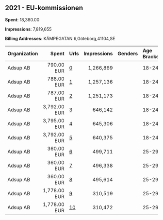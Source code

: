 ## 2021 - EU-kommissionen 
**Spent**: 18,380.00

**Impressions**: 7,819,655

**Billing Addresses**: KÄMPEGATAN 6,Göteborg,41104,SE

|Organization|Spent|Urls|Impressions|Genders|Age Brackets|Country Codes|
|:---|---:|:---|---:|:---|:---|:---|
|Adsup AB|790.00 EUR|[0](https://www.snap.com/political-ads/asset/ed04dcc2fba77e6781556e135de98dee48c997952e060a25feb30742102c116f?mediaType=mp4)|1,266,869||18-24|sweden|
|Adsup AB|788.00 EUR|[1](https://www.snap.com/political-ads/asset/06e4d1b6512c915e3aa78a90b7a79c136b9a6b1dde768b37d919ddb41a176fce?mediaType=mp4)|1,257,136||18-24|sweden|
|Adsup AB|787.00 EUR|[2](https://www.snap.com/political-ads/asset/65ca0e7b668dce2e8f1d9345230039fdea7ade2d0ee2ad5ba0d072be31f02dc0?mediaType=mp4)|1,251,173||18-24|sweden|
|Adsup AB|3,792.00 EUR|[3](https://www.snap.com/political-ads/asset/c50d9cc5ea8ac6eea62b64c1b9ed5274506ff343c87278c1ba495899615626e3?mediaType=mp4)|646,142||18-24|sweden|
|Adsup AB|3,795.00 EUR|[4](https://www.snap.com/political-ads/asset/06e4d1b6512c915e3aa78a90b7a79c136b9a6b1dde768b37d919ddb41a176fce?mediaType=mp4)|645,306||18-24|sweden|
|Adsup AB|3,792.00 EUR|[5](https://www.snap.com/political-ads/asset/06e4d1b6512c915e3aa78a90b7a79c136b9a6b1dde768b37d919ddb41a176fce?mediaType=mp4)|640,375||18-24|sweden|
|Adsup AB|360.00 EUR|[6](https://www.snap.com/political-ads/asset/86638ec37be67cf0680c9e80fc5b3daefa4443c5e34aaaaf021b63b837e1ca85?mediaType=mp4)|499,711||25-29|sweden|
|Adsup AB|360.00 EUR|[7](https://www.snap.com/political-ads/asset/c50d9cc5ea8ac6eea62b64c1b9ed5274506ff343c87278c1ba495899615626e3?mediaType=mp4)|496,338||25-29|sweden|
|Adsup AB|360.00 EUR|[8](https://www.snap.com/political-ads/asset/06e4d1b6512c915e3aa78a90b7a79c136b9a6b1dde768b37d919ddb41a176fce?mediaType=mp4)|495,614||25-29|sweden|
|Adsup AB|1,778.00 EUR|[9](https://www.snap.com/political-ads/asset/f645664b23084d79f043be18f04cc658acc12f71223d823b000c34d167ccaae8?mediaType=mp4)|310,519||25-29|sweden|
|Adsup AB|1,778.00 EUR|[10](https://www.snap.com/political-ads/asset/e85d480afe2e75832b3ac9f5a59694c027032be743c3dc3f3317bee9ccf25ffe?mediaType=mp4)|310,472||25-29|sweden|
